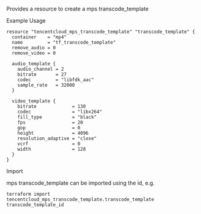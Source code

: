 Provides a resource to create a mps transcode_template

Example Usage

```hcl
resource "tencentcloud_mps_transcode_template" "transcode_template" {
  container    = "mp4"
  name         = "tf_transcode_template"
  remove_audio = 0
  remove_video = 0

  audio_template {
    audio_channel = 2
    bitrate       = 27
    codec         = "libfdk_aac"
    sample_rate   = 32000
  }

  video_template {
    bitrate             = 130
    codec               = "libx264"
    fill_type           = "black"
    fps                 = 20
    gop                 = 0
    height              = 4096
    resolution_adaptive = "close"
    vcrf                = 0
    width               = 128
  }
}
```

Import

mps transcode_template can be imported using the id, e.g.

```
terraform import tencentcloud_mps_transcode_template.transcode_template transcode_template_id
```